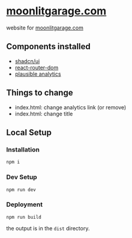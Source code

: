 # [moonlitgarage.com](https://moonlitgarage.com)
website for [moonlitgarage.com](https://moonlitgarage.com)

## Components installed
- [shadcn/ui](https://ui.shadcn.com)
- [react-router-dom](https://reactrouter.com/en/main)
- [plausible analytics](https://plausible.io)

## Things to change
- index.html: change analytics link (or remove)
- index.html: change title

## Local Setup
### Installation
```
npm i
```
### Dev Setup
```
npm run dev
```

### Deployment
```
npm run build
```
the output is in the `dist` directory.
